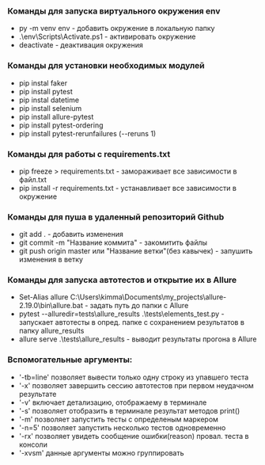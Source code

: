 ### Команды для запуска виртуального окружения env
- py -m venv env - добавить окружение в локальную папку
- .\env\Scripts\Activate.ps1 - активировать окружение
- deactivate - деактивация окружения

### Команды для установки необходимых модулей
- pip instal faker
- pip install pytest
- pip instal datetime
- pip install selenium
- pip install allure-pytest
- pip install pytest-ordering
- pip install pytest-rerunfailures (--reruns 1)

### Команды для работы с requirements.txt
- pip freeze > requirements.txt - замораживает все зависимости в файл.txt
- pip install -r requirements.txt - устанавливает все зависимости в окружение

### Команды для пуша в удаленный репозиторий Github
- git add . - добавить изменения
- git commit -m "Название коммита" - закомитить файлы
- git push origin master или "Название ветки"(без кавычек) - запушить изменения в ветку 

### Команды для запуска автотестов и открытие их в Allure
- Set-Alias allure C:\Users\kimma\Documents\my_projects\allure-2.19.0\bin\allure.bat - задать путь до папки с Allure
- pytest --alluredir=tests\allure_results .\tests\elements_test.py - запускает автотесты в опред. папке с сохранением результатов в папку allure_results
- allure serve .\tests\allure_results - выводит результаты прогона в Allure

### Вспомогательные аргументы:
- '-tb=line' позволяет вывести только одну строку из упавшего теста
- '-x' позволяет завершить сессию автотестов при первом неудачном результате
- '-v' включает детализацию, отображаему в терминале
- '-s' позволяет отобразить в терминале результат методов print()
- '-m' позволяет запустить тесты с определеным маркером
- '-n=5' позволяет запустить несколько тестов одновременно
- '-rx' позволяет увидеть сообщение ошибки(reason) провал. теста в консоли
- '-xvsm' данные аргументы можно группировать
